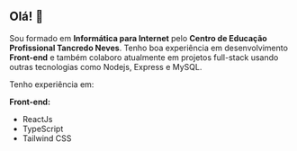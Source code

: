 ## Olá! 👋

Sou formado em **Informática para Internet** pelo **Centro de Educação Profissional Tancredo Neves**. 
Tenho boa experiência em desenvolvimento **Front-end** e também colaboro atualmente em projetos full-stack usando outras tecnologias como Nodejs, Express e MySQL.

Tenho experiência em:

**Front-end:**

*   ReactJs
*   TypeScript
*   Tailwind CSS

<!-- ![Top Langs](https://github-readme-stats-puce-chi-16.vercel.app/api/top-langs/?username=Welingson&layout=compact&theme=radical)-->
